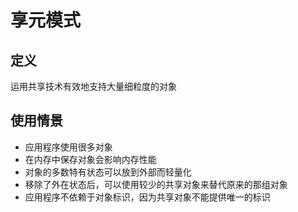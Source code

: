 # 享元模式

## 定义

运用共享技术有效地支持大量细粒度的对象

## 使用情景

* 应用程序使用很多对象
* 在内存中保存对象会影响内存性能
* 对象的多数特有状态可以放到外部而轻量化
* 移除了外在状态后，可以使用较少的共享对象来替代原来的那组对象
* 应用程序不依赖于对象标识，因为共享对象不能提供唯一的标识

